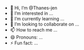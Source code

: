 - 👋 Hi, I’m @Thanes-jen
- 👀 I’m interested in ...
- 🌱 I’m currently learning ...
- 💞️ I’m looking to collaborate on ...
- 📫 How to reach me ...
- 😄 Pronouns: ...
- ⚡ Fun fact: ...

<!---
Thanes-jen/Thanes-jen is a ✨ special ✨ repository because its `README.md` (this file) appears on your GitHub profile.
You can click the Preview link to take a look at your changes.
--->
